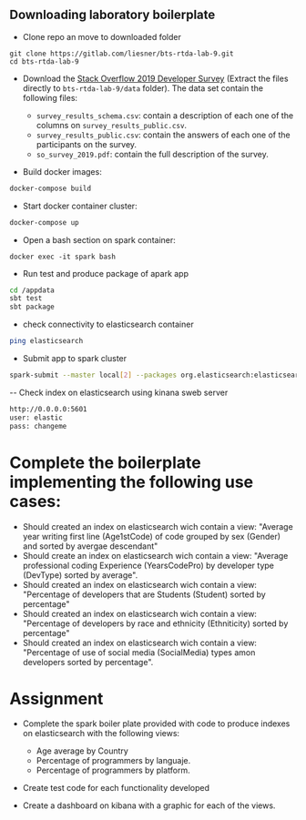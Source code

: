 ## Downloading laboratory boilerplate

- Clone repo an move to downloaded folder
 
```terminal
git clone https://gitlab.com/liesner/bts-rtda-lab-9.git
cd bts-rtda-lab-9
```


- Download the [Stack Overflow 2019 Developer Survey](https://drive.google.com/open?id=1QOmVDpd8hcVYqqUXDXf68UMDWQZP0wQV) (Extract the files directly to ```bts-rtda-lab-9/data``` folder). The data set contain the following files:
    
    - ```survey_results_schema.csv```: contain a description of each one of the columns on ```survey_results_public.csv```.    
    - ```survey_results_public.csv```: contain the answers of each one of the participants on the survey.  
    - ```so_survey_2019.pdf```: contain the full description of the survey.
    
- Build docker images:
```bash
docker-compose build
```

- Start docker container cluster:

```bash
docker-compose up
```

- Open a bash section on spark container:
```
docker exec -it spark bash
```


- Run test and produce package of apark app

```bash
cd /appdata
sbt test
sbt package
```


- check connectivity to  elasticsearch container

```bash
ping elasticsearch
```

- Submit app to spark cluster
```bash
spark-submit --master local[2] --packages org.elasticsearch:elasticsearch-spark-20_2.11:7.1.1 --class Main target/scala-2.11/bts-rtda-lab-9_2.11-1.jar /appdata/data/survey_results_public.csv
```

-- Check index on elasticsearch using kinana sweb server

```bash
http://0.0.0.0:5601
user: elastic
pass: changeme
```


# Complete the boilerplate implementing the following use cases:

- Should created an index on elasticsearch wich contain a view: "Average year writing first line (Age1stCode) of code grouped by sex (Gender) and sorted by avergae descendant"
- Should create an index on elasticsearch wich contain a view: "Average professional coding Experience (YearsCodePro) by developer type (DevType) sorted by average".
- Should created an index on elasticsearch wich contain a view: "Percentage of developers that are Students (Student) sorted by percentage"
- Should created an index on elasticsearch wich contain a view: "Percentage of developers by race and ethnicity (Ethniticity) sorted by percentage"
- Should created an index on elasticsearch wich contain a view: "Percentage of use of social media (SocialMedia) types amon developers sorted by percentage".
    
# Assignment

- Complete the spark boiler plate provided with code to produce indexes on elasticsearch with the following views:
    
    - Age average by Country
    - Percentage of programmers by languaje.  
    - Percentage of programmers by platform.

- Create test code for each functionality developed 
- Create a dashboard on kibana with a graphic for each of the views. 
